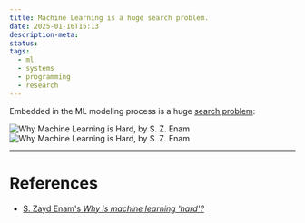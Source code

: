 ```yaml
---
title: Machine Learning is a huge search problem.
date: 2025-01-16T15:13
description-meta: 
status: 
tags:
  - ml
  - systems
  - programming
  - research
---
```

Embedded in the ML modeling process is a huge [search problem](https://ai.stanford.edu/~zayd/why-is-machine-learning-hard.html): 

![Why Machine Learning is Hard, by S. Z. Enam](https://ai.stanford.edu/~zayd/images/lattice2.png)
![Why Machine Learning is Hard, by S. Z. Enam](https://ai.stanford.edu/~zayd/images/lattice3.png)

---
# References

* [S. Zayd Enam's _Why is machine learning 'hard'?_](https://ai.stanford.edu/~zayd/why-is-machine-learning-hard.html)